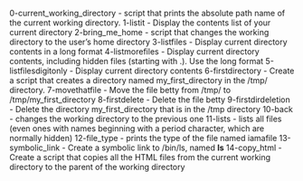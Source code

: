0-current_working_directory - script that prints the absolute path name of the current working directory.
1-listit - Display the contents list of your current directory
2-bring_me_home - script that changes the working directory to the user’s home directory
3-listfiles - Display current directory contents in a long format
4-listmorefiles - Display current directory contents, including hidden files (starting with .). Use the long format
5-listfilesdigitonly - Display current directory contents
6-firstdirectory - Create a script that creates a directory named my_first_directory in the /tmp/ directory.
7-movethatfile - Move the file betty from /tmp/ to /tmp/my_first_directory
8-firstdelete - Delete the file betty
9-firstdirdeletion - Delete the directory my_first_directory that is in the /tmp directory
10-back - changes the working directory to the previous one
11-lists - lists all files (even ones with names beginning with a period character, which are normally hidden)
12-file_type -  prints the type of the file named iamafile
13-symbolic_link - Create a symbolic link to /bin/ls, named __ls__
14-copy_html - Create a script that copies all the HTML files from the current working directory to the parent of the working directory
